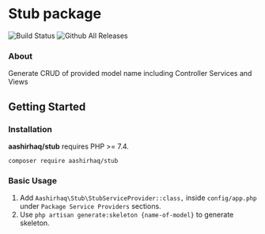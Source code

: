 # Stub package

![Build Status](https://travis-ci.org/AashirHaq/stub.png?branch=master)  ![Github All Releases](https://img.shields.io/github/downloads/aashirhaq/stub/total.svg)

### About
Generate CRUD of provided model name including Controller Services and Views

## Getting Started

### Installation

**aashirhaq/stub** requires PHP >= 7.4.

```shell
composer require aashirhaq/stub
```
### Basic Usage

1. Add `Aashirhaq\Stub\StubServiceProvider::class,` inside `config/app.php` under `Package Service Providers` sections.
2. Use ``` php artisan generate:skeleton {name-of-model} ``` to generate skeleton.
